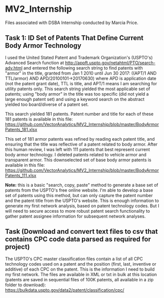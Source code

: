 # MV2_Internship
Files associated with DSBA Internship conducted by Marcia Price.

## Task 1: ID Set of Patents That Define Current Body Armor Technology 

I used the United Stated Patent and Trademark Organization's (USPTO's) Advanced Search function at http://appft.uspto.gov/netahtml/PTO/search-adv.html and entered the following search string to find patents with "armor" in the title, granted from Jan 1 2010 until Jun 30 2017: ((APT/1 AND TTL/armor) AND APD/20100101->20170630) where APD is application date (not the patent grant date), TTL is title, and APT/1 means I am searching for utility patents only. This search string yielded the most applicable set of patents; using "body armor" in the title was too specific (did not yield a large enough patent set) and using a keyword search on the abstract yielded too board/diverse of a patent set.

This search yielded 181 patents. Patent number and title for each of these 181 patents is available in this file: https://github.com/VectorAnalytics/MV2_Internship/blob/master/BodyArmorPatents_181.xlsx

This set of 181 armor patents was refined by reading each patent title, and ensuring that the title was reflective of a patent related to body armor. After this human review, I was left with 111 patents that best represent current body armor technology. I deleted patents related to vehicle armor and transparent armor. This downselected set of base body armor patents is available in this file:
https://github.com/VectorAnalytics/MV2_Internship/blob/master/BodyArmorPatents_111.xlsx

**Note:** this is a basic "search, copy, paste" method to generate a base set of patents from the USPTO's free online website. I'm able to develop a base set of patents using this method, but can only capture the patent number and the patent title from the USPTO's website. This is enough information to generate my first network analysis, based on patent technology codes. But I will need to secure access to more robust patent search functionality to gather patent assignee information for subsequent network analyses.

## Task (Download and convert text files to csv that contains CPC code data parsed as required for project)

The USPTO's CPC master classification files contain a list of all CPC technology codes used on a patent and the position (first, last, inventive or additive) of each CPC on the patent. This is the information I need to build my first network. The files are available in XML or txt in bulk at this location (patents are saved in sequential files of 100K patents, all available in a zip folder to download): https://bulkdata.uspto.gov/data2/patent/classification/cpc/

